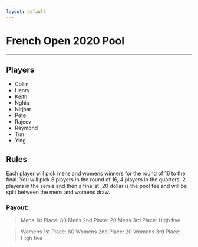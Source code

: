 ```yaml
---
layout: default
---
```


# French Open 2020 Pool

---

## Players

- Collin
- Henry
- Keith
- Nghia
- Nirjhar
- Pete
- Rajeev
- Raymond
- Tim
- Ying

## Rules

Each player will pick mens and womens winners for the round of 16 to the final. You will pick 8 players in the round of 16, 4 players in the quarters, 2 players in the semis and then a finalist. 20 dollar is the pool fee and will be split between the mens and womens draw.

### Payout:

> Mens 1st Place: 80 
> Mens 2nd Place: 20
> Mens 3rd Place: High five

> Womens 1st Place: 80
> Womens 2nd Place: 20
> Womens 3rd Place: High five
